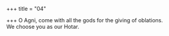 +++
title = "04"

+++
O Agni, come with all the gods for the giving of oblations.  
We choose you as our Hotar.  
